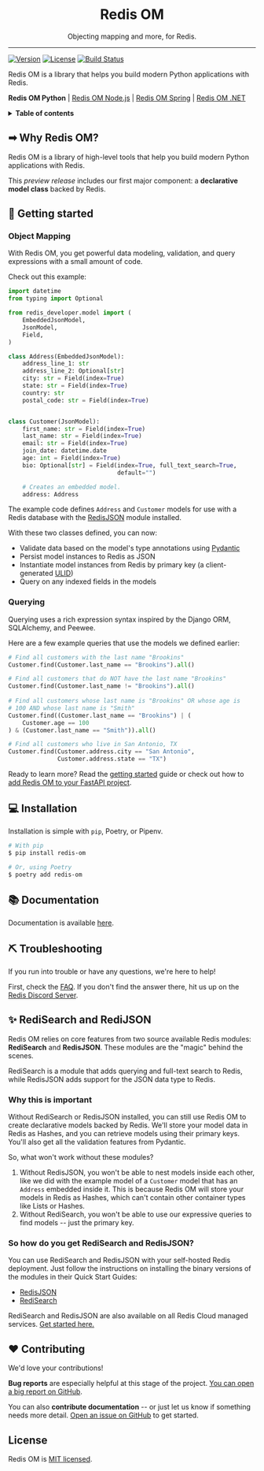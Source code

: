 <h1 align="center">Redis OM</h1>
<p align="center">
    <p align="center">
        Objecting mapping and more, for Redis.
    </p>
</p>

---

[![Version][version-svg]][package-url]
[![License][license-image]][license-url]
[![Build Status][ci-svg]][ci-url]

Redis OM is a library that helps you build modern Python applications with Redis.

**Redis OM Python** | [Redis OM Node.js][redis-om-js] | [Redis OM Spring][redis-om-spring] | [Redis OM .NET][redis-om-dotnet]

<details>
  <summary><strong>Table of contents</strong></summary>

<!-- START doctoc generated TOC please keep comment here to allow auto update -->
<!-- DON'T EDIT THIS SECTION, INSTEAD RE-RUN doctoc TO UPDATE -->


- [Why Redis OM?](#why)
- [Getting started](#getting-started)
- [Installation](#installation)
- [Documentation](#documentation)
- [Troubleshooting](#troubleshooting)
- [Contributing](#contributing)
- [License](#license)

<!-- END doctoc generated TOC please keep comment here to allow auto update -->

</details>

## ➡ Why Redis OM?

Redis OM is a library of high-level tools that help you build modern Python applications with Redis.

This *preview release* includes our first major component: a **declarative model class** backed by Redis.

## 🏁 Getting started

### Object Mapping

With Redis OM, you get powerful data modeling, validation, and query expressions with a small amount of code.

Check out this example:

```python
import datetime
from typing import Optional

from redis_developer.model import (
    EmbeddedJsonModel,
    JsonModel,
    Field,
)

class Address(EmbeddedJsonModel):
    address_line_1: str
    address_line_2: Optional[str]
    city: str = Field(index=True)
    state: str = Field(index=True)
    country: str
    postal_code: str = Field(index=True)


class Customer(JsonModel):
    first_name: str = Field(index=True)
    last_name: str = Field(index=True)
    email: str = Field(index=True)
    join_date: datetime.date
    age: int = Field(index=True)
    bio: Optional[str] = Field(index=True, full_text_search=True,
                               default="")

    # Creates an embedded model.
    address: Address
```

The example code defines `Address` and `Customer` models for use with a Redis database with the [RedisJSON](redis-json-url) module installed.

With these two classes defined, you can now:

* Validate data based on the model's type annotations using [Pydantic](pydantic-url)
* Persist model instances to Redis as JSON
* Instantiate model instances from Redis by primary key (a client-generated [ULID](ulid-url))
* Query on any indexed fields in the models

### Querying
Querying uses a rich expression syntax inspired by the Django ORM, SQLAlchemy,  and Peewee.

Here are a few example queries that use the models we defined earlier:

```python
# Find all customers with the last name "Brookins"
Customer.find(Customer.last_name == "Brookins").all()

# Find all customers that do NOT have the last name "Brookins"
Customer.find(Customer.last_name != "Brookins").all()
 
# Find all customers whose last name is "Brookins" OR whose age is 
# 100 AND whose last name is "Smith"
Customer.find((Customer.last_name == "Brookins") | (
    Customer.age == 100
) & (Customer.last_name == "Smith")).all()

# Find all customers who live in San Antonio, TX
Customer.find(Customer.address.city == "San Antonio",
              Customer.address.state == "TX")
```

Ready to learn more? Read the [getting started](docs/getting_started.md) guide or check out how to [add Redis OM to your FastAPI project](docs/integrating.md).

## 💻 Installation

Installation is simple with `pip`, Poetry, or Pipenv.

```sh
# With pip
$ pip install redis-om

# Or, using Poetry
$ poetry add redis-om
```

## 📚 Documentation

Documentation is available [here](docs/index.md).

## ⛏️ Troubleshooting

If you run into trouble or have any questions, we're here to help! 

First, check the [FAQ](docs/faq.md). If you don't find the answer there,
hit us up on the [Redis Discord Server](http://discord.gg/redis).

## ✨ RediSearch and RediJSON

Redis OM relies on core features from two source available Redis modules: **RediSearch** and **RedisJSON**. These modules are the "magic" behind the scenes.

RediSearch is a module that adds querying and full-text search to Redis, while RedisJSON adds support for the JSON data type to Redis.

### Why this is important

Without RediSearch or RedisJSON installed, you can still use Redis OM to create declarative models backed by Redis. We'll store your model data in Redis as Hashes, and you can retrieve models using their primary keys. You'll also get all the validation features from Pydantic.

So, what won't work without these modules?

1. Without RedisJSON, you won't be able to nest models inside each other, like we did with the example model of a `Customer` model that has an `Address` embedded inside it. This is because Redis OM will store your models in Redis as Hashes, which can't contain other container types like Lists or Hashes.
2. Without RediSearch, you won't be able to use our expressive queries to find models -- just the primary key.

### So how do you get RediSearch and RedisJSON?

You can use RediSearch and RedisJSON with your self-hosted Redis deployment. Just follow the instructions on installing the binary versions of the modules in their Quick Start Guides:

- [RedisJSON](https://oss.redis.com/redisjson/#download-and-running-binaries)
- [RediSearch](https://oss.redis.com/redisearch/Quick_Start/#download_and_running_binaries)

RediSearch and RedisJSON are also available on all Redis Cloud managed services. [Get started here.](https://redis.com/try-free/)

## ❤️ Contributing

We'd love your contributions!

**Bug reports** are especially helpful at this stage of the project. [You can open a big report on GitHub](https://github.com/redis-developer/redis-developer-python/issues/new).

You can also **contribute documentation** -- or just let us know if something needs more detail. [Open an issue on GitHub](https://github.com/redis-developer/redis-developer-python/issues/new) to get started.

## License

Redis OM is [MIT licensed][license-url].

<!-- Badges -->

[version-svg]: https://img.shields.io/pypi/v/redis-om?style=flat-square
[package-url]: https://pypi.org/project/redis-om/
[ci-svg]: https://img.shields.io/github/workflow/status/redis-developer/redis-developer-python/python?style=flat-square
[ci-url]: https://github.com/redis-developer/redis-developer-python/actions/workflows/build.yml
[license-image]: http://img.shields.io/badge/license-MIT-green.svg?style=flat-square
[license-url]: LICENSE

<!-- Links -->

[redis-developer-website]: https://developer.redis.com
[redis-om-js]: https://github.com/redis-developer/redis-om-js
[redis-om-dotnet]: https://github.com/redis-developer/redis-om-dotnet
[redis-om-spring]: https://github.com/redis-developer/redis-om-spring
[redisearch-url]: https://oss.redis.com/redisearch/
[redis-json-url]: https://oss.redis.com/redisjson/
[pydantic-url]: https://github.com/samuelcolvin/pydantic
[ulid-url]: https://github.com/ulid/spec

